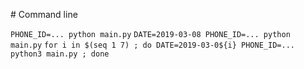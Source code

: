 # Command line

`PHONE_ID=... python main.py`
`DATE=2019-03-08 PHONE_ID=... python main.py`
`for i in $(seq 1 7) ; do DATE=2019-03-0${i} PHONE_ID=... python3 main.py ; done`

